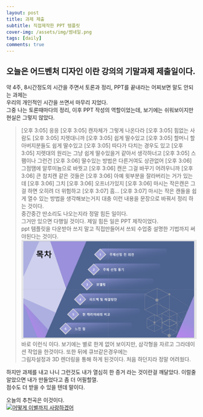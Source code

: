 ```yaml
---
layout: post
title: 과제 제출
subtitle: 직접제작한 PPT 템플릿 
cover-img: /assets/img/썸네일.png
tags: [daily]
comments: true
---
```


## 오늘은 어드벤처 디자인 이란 강의의 기말과제 제출일이다.  

약 4주, 8시간정도의 시간을 주면서 토론과 정리, PPT를 끝내라는 어찌보면 말도 안되는 과제는  
우리의 개인적인 시간을 쓰면서 마무리 지었다.  
그중 나는 토론때마다의 정리, 이후 PPT 작성의 역할이었는데, 보기에는 쉬워보이지만 현실은 그렇지 않았다.  
>[오후 3:05] 응응
>[오후 3:05] 캔자체가 그렇게 나온다라
>[오후 3:05] 힘없는 사람도
>[오후 3:05] 지렛대니까
>[오후 3:05] 쉽게 딸수있고
>[오후 3:05] 할머니 할아버지분들도 쉽게 딸수있고
>[오후 3:05] 따다가 다치는 경우도 있고
>[오후 3:05] 지렛대의 원리는 그냥 쉽게 딸수있을거 같아서 생각하너고
>[오후 3:05] 스팸이나 그런건
>[오후 3:06] 딸수있는 방법은 다른거여도 상관없어
>[오후 3:06] 그점땜에 알루미늄으로 바꿧고
>[오후 3:06] 캔은 그걸 바꾸기 어려우니까
>[오후 3:06] 큰 참치캔 같은 것들은
>[오후 3:06] 아예 윗부분을 잘라버리는 거가 있는데
>[오후 3:06] 그치
>[오후 3:06] 오프너가있지
>[오후 3:06] 마시는 작은캔은 그걸 하면 오히려 더 위험하고
>[오후 3:07] 흠...
>[오후 3:07] 마시는 작은 캔들을 쉽게 열수 있는 방법을 생각해보는거지
대충 이런 내용을 문장으로 바꿔서 정리 하는 것이다.  
중간중간 딴소리도 나오는지라 정말 힘든 일이다.  
그거만 있으면 다행일 것이다. 제일 힘든 일은 PPT 제작이었다.  
ppt 템플릿을 다운받아 쓰지 말고 직접만들어서 쓰되 수업중 설명한 기법까지 써야된다는 것이다.
![image](https://github.com/Akamyoyel/Akamyoyel.github.io/blob/master/assets/img/%EB%AA%A9%EC%B0%A8.png)  
바로 이런식 이다. 보기에는 별로 한게 없어 보이지만, 삼각형을 자르고 그라데이션 작업을 한것이다. 또한 뒤에 큐브같은경우에는  
그림자설정과 3D 렌더링을 통해 하게 된것이다. 처음 하던지라 정말 어려웠다.   

하지만 과제를 내고 나니 그런것도 내가 열심히 한 증거 라는 것이란걸 깨달았다. 이럴줄 알았으면 내가 만들었다고 좀 더 어필할껄.  
점수도 더 받을 수 있을 텐데 말이다.  



오늘의 추천곡은 이것이다.   
[![어떻게 이별까지 사랑하겠어](https://img.youtube.com/vi/mZz9uYdj_v4/0.jpg)](https://www.youtube.com/watch?v=mZz9uYdj_v4)  
